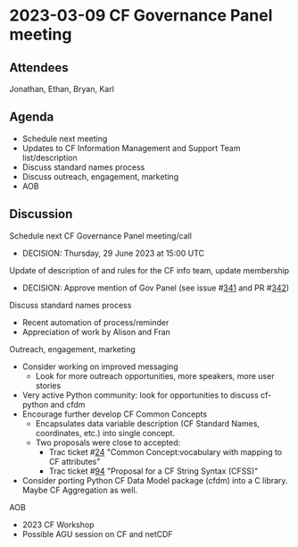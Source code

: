 # 2023-03-09 CF Governance Panel meeting

## Attendees
Jonathan, Ethan, Bryan, Karl

## Agenda
* Schedule next meeting
* Updates to CF Information Management and Support Team list/description
* Discuss standard names process
* Discuss outreach, engagement, marketing
* AOB

## Discussion
Schedule next CF Governance Panel meeting/call
* DECISION: Thursday, 29 June 2023 at 15:00 UTC

Update of description of and rules for the CF info team, update membership
* DECISION: Approve mention of Gov Panel (see issue #[341](https://github.com/cf-convention/cf-convention.github.io/issues/341) and PR #[342](https://github.com/cf-convention/cf-convention.github.io/pull/342))

Discuss standard names process
* Recent automation of process/reminder
* Appreciation of work by Alison and Fran

Outreach, engagement, marketing
* Consider working on improved messaging
  * Look for more outreach opportunities, more speakers, more user stories
* Very active Python community: look for opportunities to discuss cf-python and cfdm
* Encourage further develop CF Common Concepts
  * Encapsulates data variable description (CF Standard Names, coordinates, etc.) into single concept.
  * Two proposals were close to accepted:
    * Trac ticket #[24](http://cfconventions.org/Data/Trac-tickets/24.html) "Common Concept:vocabulary with mapping to CF attributes"
    * Trac ticket #[94](http://cfconventions.org/Data/Trac-tickets/94.html) "Proposal for a CF String Syntax (CFSS)"
* Consider porting Python CF Data Model package (cfdm) into a C library. Maybe CF Aggregation as well.

AOB
* 2023 CF Workshop
* Possible AGU session on CF and netCDF
